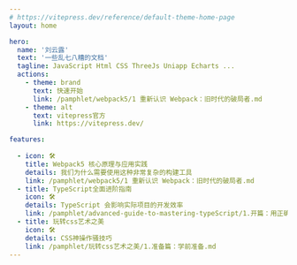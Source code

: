```yaml
---
# https://vitepress.dev/reference/default-theme-home-page
layout: home

hero:
  name: '刘云露'
  text: '一些乱七八糟的文档'
  tagline: JavaScript Html CSS ThreeJs Uniapp Echarts ...
  actions:
    - theme: brand
      text: 快速开始
      link: /pamphlet/webpack5/1 重新认识 Webpack：旧时代的破局者.md
    - theme: alt
      text: vitepress官方
      link: https://vitepress.dev/

features:
 
  - icon: 🛠️
    title: Webpack5 核心原理与应用实践
    details: 我们为什么需要使用这种非常复杂的构建工具
    link: /pamphlet/webpack5/1 重新认识 Webpack：旧时代的破局者.md
  - title: TypeScript全面进阶指南
    icon: 🛠️
    details: TypeScript 会影响实际项目的开发效率
    link: /pamphlet/advanced-guide-to-mastering-typeScript/1.开篇：用正确的方式学习 TypeScript.md
  - title: 玩转css艺术之美
    icon: 🛠️
    details: CSS神操作骚技巧
    link: /pamphlet/玩转css艺术之美/1.准备篇：学前准备.md
---
```

